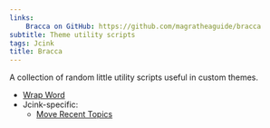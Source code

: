 ```yaml
---
links:
    Bracca on GitHub: https://github.com/magratheaguide/bracca
subtitle: Theme utility scripts
tags: Jcink
title: Bracca
---
```


A collection of random little utility scripts useful in custom themes.

-   [Wrap Word](https://github.com/magratheaguide/bracca/tree/main/dist/wrap-word)
-   Jcink-specific:
    -   [Move Recent Topics](https://github.com/magratheaguide/bracca/tree/main/dist/jcink/move-recent-topics)

